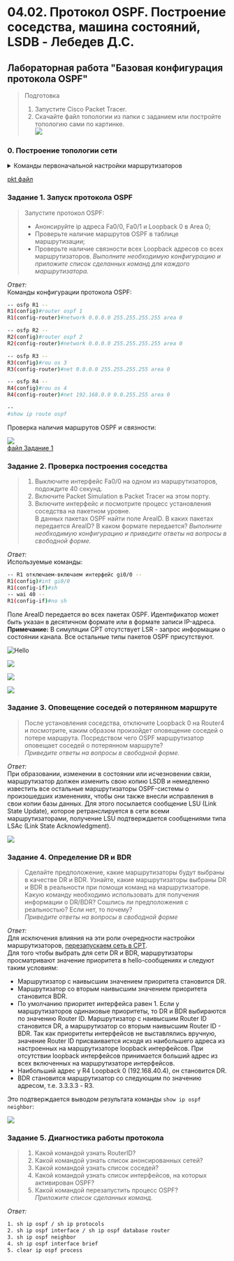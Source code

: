 # 04.02. Протокол OSPF. Построение соседства, машина состояний, LSDB - Лебедев Д.С.
## Лабораторная работа "Базовая конфигурация протокола OSPF"
> Подготовка
> 1. Запустите Cisco Packet Tracer.
> 2. Скачайте файл топологии из папки с заданием или постройте топологию сами по картинке.  
> ![](_attachments/0402-00-00.png)  
### 0. Построение топологии сети

<details>
<summary>Команды первоначальной настройки маршрутизаторов</summary>

```bash
-- Настройка R1 --
Router(config)#host R1

R1(config)#int range gi0/0-1
R1(config-if-range)#no sh
R1(config-if-range)#ex

R1(config)#int loo0
R1(config-if)#ip addr 1.1.1.1 255.255.255.0

R1(config-if)#int gi0/0
R1(config-if)#ip addr 192.168.1.1 255.255.255.0

R1(config-if)#int gi0/1
R1(config-if)#ip addr 209.45.185.231 255.255.255.0

R1(config-if)#end
R1#wr

-- Настройка R2 --
Router(config)#host R2

R2(config)#int lo0
R2(config-if)#ip addr 2.2.2.2 255.255.255.0

R2(config-if)#int gi0/0
R2(config-if)#ip addr 192.168.1.2 255.255.255.0
R2(config-if)#no sh

R2(config-if)#int gi0/1
R2(config-if)#ip addr 172.16.1.2 255.255.255.0
R2(config-if)#no sh

R2(config-if)#end
R2#wr

-- Настройка R3 --
Router(config)#host R3

R3(config)#int lo0
R3(config-if)#ip addr 3.3.3.3 255.255.255.0

R3(config-if)#int gi0/0
R3(config-if)#ip addr 192.168.1.3 255.255.255.0
R3(config-if)#no sh

R3(config-if)#int gi0/1
R3(config-if)#ip addr 192.168.3.3 255.255.255.0
R3(config-if)#no sh

R3(config-if)#do wr
R3(config-if)#end

-- Настройка R4 --
Router(config)#host R4

R4(config)#int lo0
R4(config-if)#ip addr 192.168.40.4 255.255.255.0

R4(config-if)#int gi0/0
R4(config-if)#ip addr 192.168.1.4 255.255.255.0
R4(config-if)#no sh

R4(config-if)#int gi0/1
R4(config-if)#ip addr 192.168.4.1 255.255.255.0
R4(config-if)#no sh

R4(config-if)#do wr
R4(config-if)#end
```
</details>

[pkt файл](_attachments/0402-00-00.pkt)
### Задание 1. Запуск протокола OSPF
> Запустите протокол OSPF:
> - Анонсируйте ip адреса Fa0/0, Fa0/1 и Loopback 0 в Area 0;
> - Проверьте наличие маршрутов OSPF в таблице маршрутизации;
> - Проверьте наличие связности всех Loopback адресов со всех маршрутизаторов.
> *Выполните необходимую конфигурацию и приложите список сделанных команд для каждого маршрутизатора.*

*Ответ:*  
Команды конфигурации протокола OSPF:  
```sh
-- osfp R1 --
R1(config)#router ospf 1
R1(config-router)#network 0.0.0.0 255.255.255.255 area 0

-- osfp R2 --
R2(config)#router ospf 2
R2(config-router)#network 0.0.0.0 255.255.255.255 area 0

-- osfp R3 --
R3(config)#rou os 3
R3(config-router)#net 0.0.0.0 255.255.255.255 area 0

-- osfp R4 --
R4(config)#rou os 4
R4(config-router)#net 192.168.0.0 0.0.255.255 area 0

--
#show ip route ospf
```

Проверка наличия маршрутов OSPF и связности:  

![](_attachments/0402-01-01.png)  
[файл Задание 1](_attachments/0402-01-01.pkt)
### Задание 2. Проверка построения соседства
> 1. Выключите интерфейс Fa0/0 на одном из маршрутизаторов, подождите 40 секунд.
> 2. Включите Packet Simulation в Packet Tracer на этом порту.
> 3. Включите интерфейс и посмотрите процесс установления соседства на пакетном уровне.  
> В данных пакетах OSPF найти поле AreaID. В каких пакетах передается AreaID? В каком формате передается?
> *Выполните необходимую конфигурацию и приведите ответы на вопросы в свободной форме.*

*Ответ:*  
Используемые команды:  
```sh
-- R1 отключаем-включаем интерфейс gi0/0 --
R1(config)#int gi0/0
R1(config-if)#sh
-- wai 40 --
R1(config-if)#no sh
```

Поле AreaID передается во всех пакетах OSPF. Идентификатор может быть указан в десятичном формате или в формате записи IP-адреса.  
**Примечание:**<u></u> В симуляции CPT отсутствует LSR - запрос информации о состоянии канала. Все остальные типы пакетов OSPF присутствуют.  

![Hello](_attachments/0402-02-01_hello.png)  

![](_attachments/0402-02-02_dd.png)  

![](_attachments/0402-02-04_lsu.png)  

![](_attachments/0402-02-05_lsac.png)  
### Задание 3. Оповещение соседей о потерянном маршруте
> После установления соседства, отключите Loopback 0 на Router4 и посмотрите, каким образом произойдет оповещение соседей о потере маршрута. Посредством чего OSPF маршрутизатор оповещает соседей о потерянном маршруте?  
> *Приведите ответы на вопросы в свободной форме.*

*Ответ:*  
При образовании, изменении в состоянии или исчезновении связи, маршрутизатор должен изменить свою копию LSDB и немедленно известить все остальные маршрутизаторы OSPF-системы о произошедших изменениях, чтобы они также внесли исправления в свои копии базы данных. 
Для этого посылается сообщение LSU (Link State Update), которое ретранслируется в сети всеми маршрутизаторами, получение LSU подтверждается сообщениями типа LSAc (Link State Acknowledgment).  

![](_attachments/0402-03-01_lsг.png)  
### Задание 4. Определение DR и BDR
> Сделайте предположение, какие маршрутизаторы будут выбраны в качестве DR и BDR. Узнайте, какие маршрутизаторы выбраны DR и BDR в реальности при помощи команд на маршрутизаторе. Какую команду необходимо использовать для получения информации о DR/BDR? Сошлись ли предположения с реальностью? Если нет, то почему?  
> *Приведите ответы на вопросы в свободной форме*

*Ответ:*  
Для исключения влияния на эти роли очередности настройки маршрутизаторов, <u>перезапускаем сеть в CPT</u>.  
Для того чтобы выбрать для сети DR и BDR, маршрутизаторы просматривают значение приоритета в hello-сообщениях и следуют таким условиям:
-  Маршрутизатор с наивысшим значением приоритета становится DR.
-  Маршрутизатор со вторым наивысшим значением приоритета становится BDR.
-  По умолчанию приоритет интерфейса равен 1. Если у маршрутизаторов одинаковые приоритеты, то DR и BDR выбираются по значению Router ID. Маршрутизатор с наивысшим Router ID становится DR, а маршрутизатор со вторым наивысшим Router ID - BDR.
Так как приоритеты интерфейсов не выставлялись вручную, значение Router ID присваивается исходя из наибольшего адреса из настроенных на маршрутизаторе loopback интерфейсов. При отсутствии loopback интерфейсов принимается больший адрес из всех включенных на маршрутизаторе интерфейсов.
- Наибольший адрес у R4 Loopback 0 (192.168.40.4), он становится DR.
- BDR становится маршрутизатор со следующим по значению адресом, т.е. 3.3.3.3 - R3.

Это подтверждается выводом результата команды `show ip ospf neighbor`:  

![](_attachments/0402-04-01.png)  
### Задание 5. Диагностика работы протокола
> 1. Какой командой узнать RouterID?
> 2. Какой командой узнать список анонсированных сетей?
> 3. Какой командой узнать список соседей?
> 4. Какой командой узнать список интерфейсов, на которых активирован OSPF?
> 5. Какой командой перезапустить процесс OSPF?  
> *Приложите список сделанных команд.*

*Ответ:*  
```sh
1. sh ip ospf / sh ip protocols
2. sh ip ospf interface / sh ip ospf database router
3. sh ip ospf neighbor
4. sh ip ospf interface brief
5. clear ip ospf process
```
